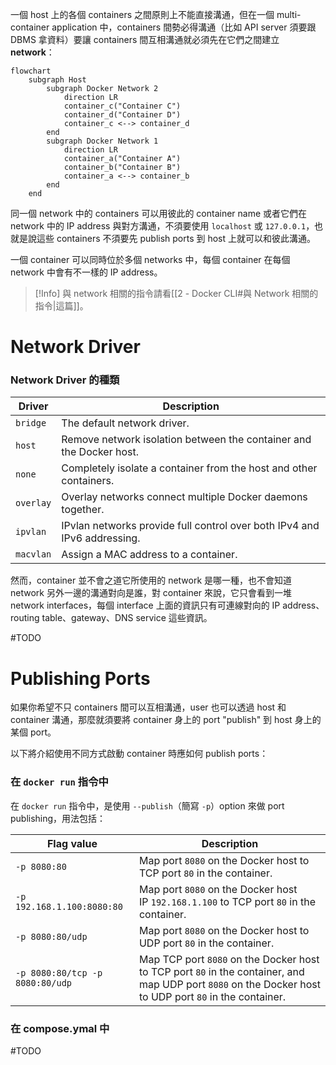 一個 host 上的各個 containers 之間原則上不能直接溝通，但在一個 multi-container application 中，containers 間勢必得溝通（比如 API server 須要跟 DBMS 拿資料）要讓 containers 間互相溝通就必須先在它們之間建立 **network**：

```mermaid
flowchart
    subgraph Host
        subgraph Docker Network 2
            direction LR
            container_c("Container C")
            container_d("Container D")
            container_c <--> container_d
        end
        subgraph Docker Network 1
            direction LR
            container_a("Container A")
            container_b("Container B")
            container_a <--> container_b
        end
    end
```

同一個 network 中的 containers 可以用彼此的 container name 或者它們在 network 中的 IP address 與對方溝通，不須要使用 `localhost` 或 `127.0.0.1`，也就是說這些 containers 不須要先 publish ports 到 host 上就可以和彼此溝通。

一個 container 可以同時位於多個 networks 中，每個 container 在每個 network 中會有不一樣的 IP address。

>[!Info]
>與 network 相關的指令請看[[2 - Docker CLI#與 Network 相關的指令|這篇]]。

# Network Driver

### Network Driver 的種類

|Driver|Description|
|---|---|
|`bridge`|The default network driver.|
|`host`|Remove network isolation between the container and the Docker host.|
|`none`|Completely isolate a container from the host and other containers.|
|`overlay`|Overlay networks connect multiple Docker daemons together.|
|`ipvlan`|IPvlan networks provide full control over both IPv4 and IPv6 addressing.|
|`macvlan`|Assign a MAC address to a container.|

然而，container 並不會之道它所使用的 network 是哪一種，也不會知道 network 另外一邊的溝通對向是誰，對 container 來說，它只會看到一堆 network interfaces，每個 interface 上面的資訊只有可連線對向的 IP address、routing table、gateway、DNS service 這些資訊。

#TODO 

# Publishing Ports

如果你希望不只 containers 間可以互相溝通，user 也可以透過 host 和 container 溝通，那麼就須要將 container 身上的 port "publish" 到 host 身上的某個 port。

以下將介紹使用不同方式啟動 container 時應如何 publish ports：

### 在 `docker run` 指令中

在 `docker run` 指令中，是使用 `--publish`（簡寫 `-p`）option 來做 port publishing，用法包括：

|Flag value|Description|
|---|---|
|`-p 8080:80`|Map port `8080` on the Docker host to TCP port `80` in the container.|
|`-p 192.168.1.100:8080:80`|Map port `8080` on the Docker host IP `192.168.1.100` to TCP port `80` in the container.|
|`-p 8080:80/udp`|Map port `8080` on the Docker host to UDP port `80` in the container.|
|`-p 8080:80/tcp -p 8080:80/udp`|Map TCP port `8080` on the Docker host to TCP port `80` in the container, and map UDP port `8080` on the Docker host to UDP port `80` in the container.|

### 在 compose.ymal 中

#TODO 
